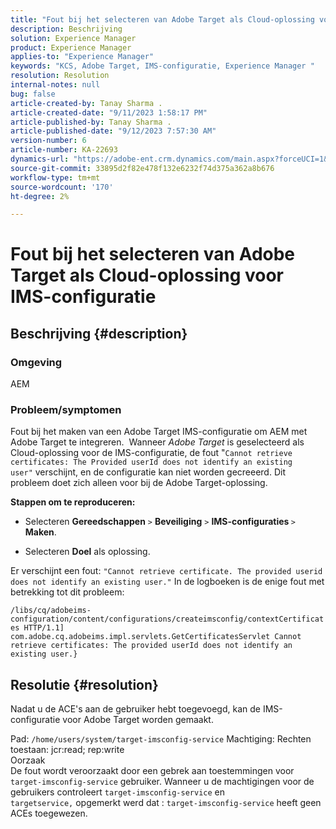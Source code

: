 ```yaml
---
title: "Fout bij het selecteren van Adobe Target als Cloud-oplossing voor IMS-configuratie"
description: Beschrijving
solution: Experience Manager
product: Experience Manager
applies-to: "Experience Manager"
keywords: "KCS, Adobe Target, IMS-configuratie, Experience Manager "
resolution: Resolution
internal-notes: null
bug: false
article-created-by: Tanay Sharma .
article-created-date: "9/11/2023 1:58:17 PM"
article-published-by: Tanay Sharma .
article-published-date: "9/12/2023 7:57:30 AM"
version-number: 6
article-number: KA-22693
dynamics-url: "https://adobe-ent.crm.dynamics.com/main.aspx?forceUCI=1&pagetype=entityrecord&etn=knowledgearticle&id=c21b8b3d-ab50-ee11-be6f-6045bd006295"
source-git-commit: 33895d2f82e478f132e6232f74d375a362a8b676
workflow-type: tm+mt
source-wordcount: '170'
ht-degree: 2%

---
```


# Fout bij het selecteren van Adobe Target als Cloud-oplossing voor IMS-configuratie

## Beschrijving {#description}


### Omgeving

AEM

### Probleem/symptomen

Fout bij het maken van een Adobe Target IMS-configuratie om AEM met Adobe Target te integreren.  Wanneer *Adobe Target* is geselecteerd als Cloud-oplossing voor de IMS-configuratie, de fout &quot;`Cannot retrieve certificates: The Provided userId does not identify an existing user"` verschijnt, en de configuratie kan niet worden gecreeerd. Dit probleem doet zich alleen voor bij de Adobe Target-oplossing.



<b>Stappen om te reproduceren:</b>

- Selecteren <b>Gereedschappen</b> `>`  <b>Beveiliging</b> `>`  <b>IMS-configuraties </b>`>`  <b>Maken</b>.


- Selecteren <b>Doel</b> als oplossing.


Er verschijnt een fout: `"Cannot retrieve certificate. The provided userid does not identify an existing user."` In de logboeken is de enige fout met betrekking tot dit probleem:

`/libs/cq/adobeims-configuration/content/configurations/createimsconfig/contextCertificates HTTP/1.1]  com.adobe.cq.adobeims.impl.servlets.GetCertificatesServlet Cannot retrieve certificates: The provided userId does not identify an existing user.}`


## Resolutie {#resolution}


Nadat u de ACE&#39;s aan de gebruiker hebt toegevoegd, kan de IMS-configuratie voor Adobe Target worden gemaakt.

Pad: `/home/users/system/target-imsconfig-service` Machtiging: Rechten toestaan: jcr:read; rep:write
<br>Oorzaak<br>
De fout wordt veroorzaakt door een gebrek aan toestemmingen voor `target-imsconfig-service` gebruiker. Wanneer u de machtigingen voor de gebruikers controleert `target-imsconfig-service` en `targetservice,` opgemerkt werd dat : `target-imsconfig-service` heeft geen ACEs toegewezen.

